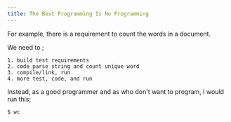 ```yaml
---
title: The Best Programming Is No Programming
---
```


For example, there is a requirement to count the words in a document.

We need to ;
  
    1. build test requirements
    2. code parse string and count unique word 
    3. compile/link, run
    4. more test, code, and run
<!--more-->

Instead, as a good programmer and as who don't want to program, I would run this; 
 
    $ wc  

